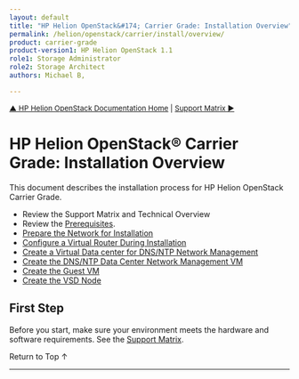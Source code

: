 ```yaml
---
layout: default
title: "HP Helion OpenStack&#174; Carrier Grade: Installation Overview"
permalink: /helion/openstack/carrier/install/overview/
product: carrier-grade
product-version1: HP Helion OpenStack 1.1
role1: Storage Administrator
role2: Storage Architect
authors: Michael B, 

---
```

<!--UNDER REVISION-->


<script>

function PageRefresh {
onLoad="window.refresh"
}

PageRefresh();

</script>

<p style="font-size: small;"> <a href="/helion/openstack/1.1/">&#9650; HP Helion OpenStack Documentation Home</a> | <a href="/helion/openstack/1.1/support-matrix/">Support Matrix &#9654;</a> </p>


# HP Helion OpenStack&#174; Carrier Grade: Installation Overview 

This document describes the installation process for HP Helion OpenStack Carrier Grade. 

* Review the Support Matrix and Technical Overview
* Review the [Prerequisites](/helion/openstack/carrier/install/prereqs/).
* [Prepare the Network for Installation](/helion/openstack/carrier/install/network/)
* [Configure a Virtual Router During Installation](/helion/openstack/carrier/install/virt-router/)
* [Create a Virtual Data center for DNS/NTP Network Management](/helion/openstack/carrier/install/datacenter/)
* [Create the DNS/NTP Data Center Network Management VM](/helion/openstack/carrier/install/guest-vm/)
* [Create the Guest VM](/helion/openstack/carrier/install/guest-vm/)
* [Create the VSD Node](/helion/openstack/carrier/install/prereqs/)


## First Step ##

Before you start, make sure your environment meets the hardware and software requirements. See the [Support Matrix](/helion/openstack/carrier/support-matrix/).

<a href="#top" style="padding:14px 0px 14px 0px; text-decoration: none;"> Return to Top &#8593; </a>


----
